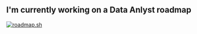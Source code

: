 ## I'm currently working on a Data Anlyst roadmap

<!--
**WrinkleRelease/WrinkleRelease** is a ✨ _special_ ✨ repository because its `README.md` (this file) appears on your GitHub profile.

Here are some ideas to get you started:

- 🔭 I’m currently working on ...
- 🌱 I’m currently learning ...
- 👯 I’m looking to collaborate on ...
- 🤔 I’m looking for help with ...
- 💬 Ask me about ...
- 📫 How to reach me: ...
- 😄 Pronouns: ...
- ⚡ Fun fact: ...
-->
[![roadmap.sh](https://roadmap.sh/card/tall/67d1813e81e9e8dd79e1c5d2?variant=dark&roadmaps=sql%2Cdata-analyst%2Cgit-github%2Cpython)](https://roadmap.sh)
